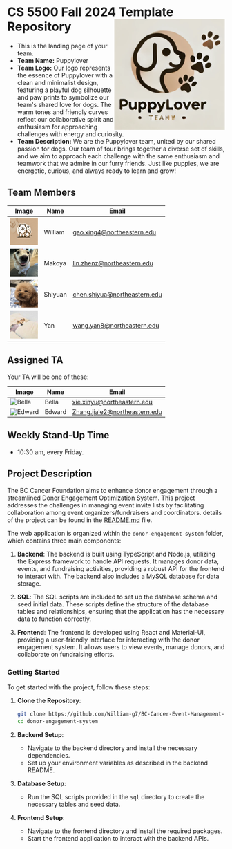 # CS 5500 Fall 2024 Template Repository <img src="Resources/Team logo.png" alt="Team Logo" height="256" width="256" align="right">

- This is the landing page of your team.
- **Team Name:** Puppylover
- **Team Logo:** Our logo represents the essence of Puppylover with a clean and minimalist design, featuring a playful dog silhouette and paw prints to symbolize our team's shared love for dogs. The warm tones and friendly curves reflect our collaborative spirit and enthusiasm for approaching challenges with energy and curiosity.
- **Team Description:** We are the Puppylover team, united by our shared passion for dogs. Our team of four brings together a diverse set of skills, and we aim to approach each challenge with the same enthusiasm and teamwork that we admire in our furry friends. Just like puppies, we are energetic, curious, and always ready to learn and grow!

## Team Members
| Image | Name | Email |
|-------|------|-------|
| <img src="Resources/Samoyed.png" alt="William" height="64" width="64"> | William | gao.xing4@northeastern.edu |
| <img src="Resources/truffle.png" alt="Makoya" height="64" width="64"> | Makoya | lin.zhenz@northeastern.edu |
| <img src="Resources/teddy.jpg" alt="Shiyuan" height="64" width="64"> | Shiyuan | chen.shiyua@northeastern.edu |
| <img src="Resources/cute puppy.jpg" alt="Yan" height="64" width="64"> | Yan | wang.yan8@northeastern.edu |

## Assigned TA
Your TA will be one of these:

| Image | Name | Email |
|-------|------|-------|
| <img src="Resources/bella.jpeg" alt="Bella" height="64" width="64"> | Bella | xie.xinyu@northeastern.edu |
| <img src="Resources/edward.jpeg" alt="Edward" height="64" width="64"> | Edward | Zhang.jiale2@northeastern.edu |

## Weekly Stand-Up Time
- 10:30 am, every Friday.

## Project Description

The BC Cancer Foundation aims to enhance donor engagement through a streamlined Donor Engagement Optimization System. This project addresses the challenges in managing event invite lists by facilitating collaboration among event organizers/fundraisers and coordinators. details of the project can be found in the [README.md](Project/README.md) file.

The web application is organized within the `donor-engagement-system` folder, which contains three main components:

1. **Backend**: The backend is built using TypeScript and Node.js, utilizing the Express framework to handle API requests. It manages donor data, events, and fundraising activities, providing a robust API for the frontend to interact with. The backend also includes a MySQL database for data storage.

2. **SQL**: The SQL scripts are included to set up the database schema and seed initial data. These scripts define the structure of the database tables and relationships, ensuring that the application has the necessary data to function correctly.

3. **Frontend**: The frontend is developed using React and Material-UI, providing a user-friendly interface for interacting with the donor engagement system. It allows users to view events, manage donors, and collaborate on fundraising efforts.

### Getting Started

To get started with the project, follow these steps:

1. **Clone the Repository**:
   ```bash
   git clone https://github.com/William-g7/BC-Cancer-Event-Management-System.git
   cd donor-engagement-system
   ```

2. **Backend Setup**:
   - Navigate to the backend directory and install the necessary dependencies.
   - Set up your environment variables as described in the backend README.

3. **Database Setup**:
   - Run the SQL scripts provided in the `sql` directory to create the necessary tables and seed data.

4. **Frontend Setup**:
   - Navigate to the frontend directory and install the required packages.
   - Start the frontend application to interact with the backend APIs.



